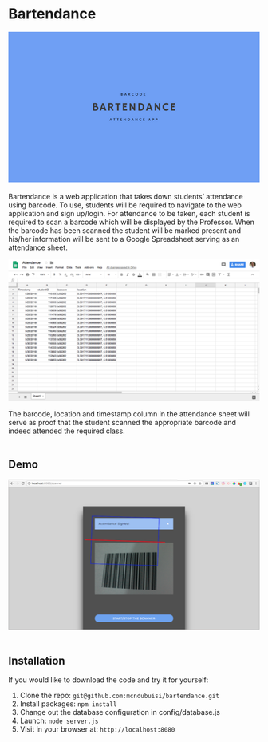 # Bartendance

![Bartendance Logo](public/bartendance.png)
<br><br>
Bartendance is a web application that takes down students’ attendance using barcode. To use, students will be required to navigate to the web application and sign up/login. For attendance to be taken, each student is required to scan a barcode which will be displayed by the Professor. When the barcode has been scanned the student will be marked present and his/her information will be sent to a Google Spreadsheet serving as an attendance sheet.

![Bartendance Logo](public/demo-sheet.png)

The barcode, location and timestamp column in the attendance sheet will serve as proof that the student scanned the appropriate barcode and indeed attended the required class.
<br><br>
## Demo
![Bartendance Logo](public/demo-scanner.png)
<br><br>
## Installation

If you would like to download the code and try it for yourself:

1. Clone the repo: `git@github.com:mcndubuisi/bartendance.git`
2. Install packages: `npm install`
3. Change out the database configuration in config/database.js
4. Launch: `node server.js`
5. Visit in your browser at: `http://localhost:8080`
